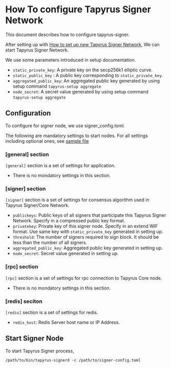 # How To configure Tapyrus Signer Network

This document describes how to configure tapyrus-signer.

After setting up with [How to set up new Tapyrus Signer Network](./setup.md), We can start Tapyrus Signer Network.

We use some parameters introduced in setup documentation.

- `static_private_key`: A private key on the secp256k1 elliptic curve.
- `static_public_key` : A public key corresponding to `static_private_key`.
- `aggregated_public_key`: An aggregated public key generated by using setup command `tapyrus-setup aggregate`
- `node_secret`: A secret value generated by using setup command `tapyrus-setup aggregate`

## Configuration

To configure for signer node, we use signer_config.toml.

The following are mandatory settings to start nodes.
For all settings including optional ones, see [sample file](https://github.com/chaintope/tapyrus-signer/blob/master/tests/resources/signer_config_sample.toml)

### [general] section

`[general]` section is a set of settings for application.

- There is no mondatory settings in this section.

### [signer] section

`[signer]` section is a set of settings for consensus algorithm used in Tapyrus Signer/Core Network.

- `publickeys`: Public keys of all signers that participate this Tapyrus Signer Network. Specify in a compressed public key format.
- `privatekey`: Private key of this signer node. Specify in an extend WIF format. Use same key with `static_private_key` generated in setting up.
- `threshold`: The number of signers required to sign block. It should be less than the number of all signers.
- `aggregated_public_key`: Aggregated public key generated in setting up.
- `node_secret`: Secret value generated in setting up.

### [rpc] section

`[rpc]` section is a set of settings for rpc connection to Tapyrus Core node.

- There is no mondatory settings in this section.

### [redis] seciton

`[redis]` section is a set of settings for redis.

- `redis_host`: Redis Server host name or IP Address.

## Start Signer Node

To start Tapyrus Signer process,

```
/path/to/bin/tapyrus-signerd -c /path/to/signer-config.toml
```
